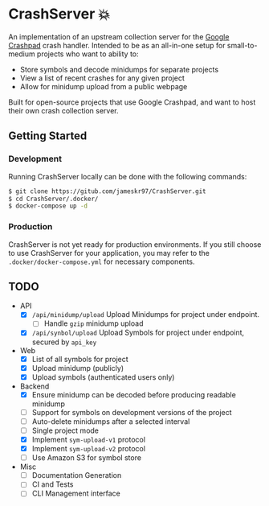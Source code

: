 # CrashServer 💥

An implementation of an upstream collection server for the [Google Crashpad](https://chromium.googlesource.com/crashpad/crashpad/) crash handler. Intended to be as an all-in-one setup for small-to-medium projects who want to ability to:

- Store symbols and decode minidumps for separate projects
- View a list of recent crashes for any given project
- Allow for minidump upload from a public webpage

Built for open-source projects that use Google Crashpad, and want to host their own crash collection server.

## Getting Started

### Development

Running CrashServer locally can be done with the following commands:

```bash
$ git clone https://gitub.com/jameskr97/CrashServer.git
$ cd CrashServer/.docker/
$ docker-compose up -d
```

### Production

CrashServer is not yet ready for production environments. If you still choose to use CrashServer for your application, you may refer to the `.docker/docker-compose.yml` for necessary components.

## TODO
- API
  - [x] `/api/minidump/upload` Upload Minidumps for project under endpoint.
    - [ ] Handle `gzip` minidump upload
  - [x] `/api/synbol/upload` Upload Symbols for project under endpoint, secured by `api_key`
- Web
  - [x] List of all symbols for project
  - [x] Upload minidump (publicly)
  - [x] Upload symbols (authenticated users only)
- Backend
  - [x] Ensure minidump can be decoded before producing readable minidump
  - [ ] Support for symbols on development versions of the project
  - [ ] Auto-delete minidumps after a selected interval
  - [ ] Single project mode
  - [x] Implement `sym-upload-v1` protocol
  - [x] Implement `sym-upload-v2` protocol
  - [ ] Use Amazon S3 for symbol store
- Misc
  - [ ] Documentation Generation
  - [ ] CI and Tests
  - [ ] CLI Management interface